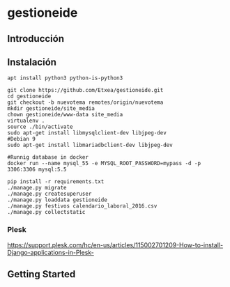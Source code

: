 # gestioneide

## Introducción


## Instalación

```
apt install python3 python-is-python3

```

```
git clone https://github.com/Etxea/gestioneide.git
cd gestioneide
git checkout -b nuevotema remotes/origin/nuevotema
mkdir gestioneide/site_media
chown gestioneide/www-data site_media
virtualenv .
source ./bin/activate
sudo apt-get install libmysqlclient-dev libjpeg-dev
#Debian 9
sudo apt-get install libmariadbclient-dev libjpeg-dev

#Runnig database in docker
docker run --name mysql_55 -e MYSQL_ROOT_PASSWORD=mypass -d -p 3306:3306 mysql:5.5

pip install -r requirements.txt
./manage.py migrate
./manage.py createsuperuser
./manage.py loaddata gestioneide
./manage.py festivos calendario_laboral_2016.csv
./manage.py collectstatic
```

### Plesk

https://support.plesk.com/hc/en-us/articles/115002701209-How-to-install-Django-applications-in-Plesk-


## Getting Started

